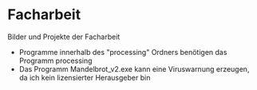 # Facharbeit
Bilder und Projekte der Facharbeit

- Programme innerhalb des "processing" Ordners benötigen das Programm processing
- Das Programm Mandelbrot_v2.exe kann eine Viruswarnung erzeugen, da ich kein lizensierter Herausgeber bin
